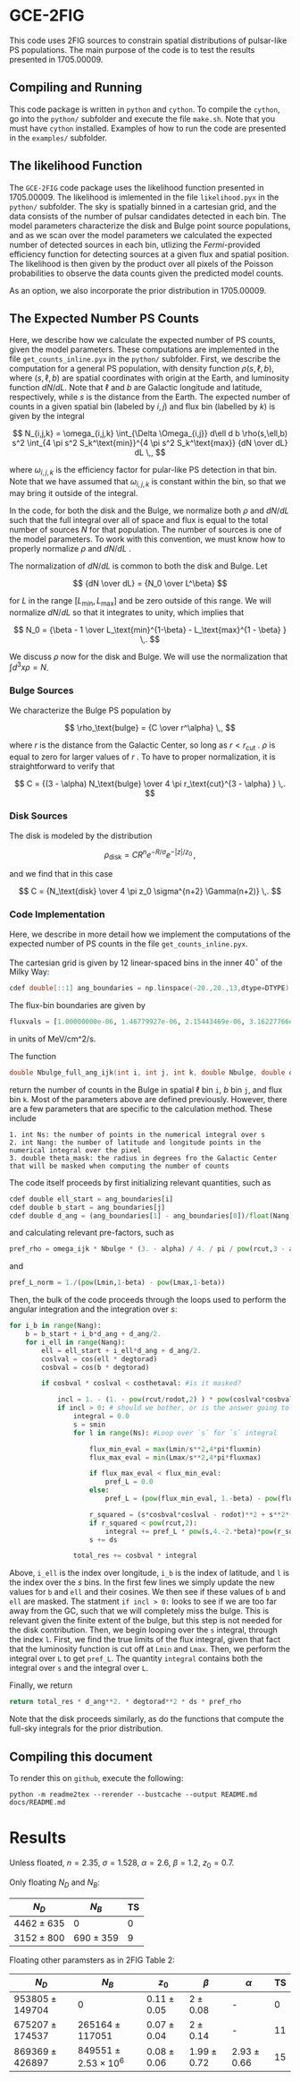 # GCE-2FIG
This code uses 2FIG sources to constrain spatial distributions of pulsar-like PS populations.  The main purpose of the code is to test the results presented in 1705.00009.

## Compiling and Running

This code package is written in `python` and `cython`.  To compile the `cython`, go into the `python/` subfolder and execute the file `make.sh`.  Note that you must have `cython` installed.  Examples of how to run the code are presented in the `examples/` subfolder.

## The likelihood Function

The `GCE-2FIG` code package uses the likelihood function presented in 1705.00009.  The likelihood is imlemented in the file `likelihood.pyx` in the `python/` subfolder.  The sky is spatially binned in a cartesian grid, and the data consists of the number of pulsar candidates detected in each bin.  The model parameters characterize the disk and Bulge point source populations, and as we scan over the model parameters we calculated the expected number of detected sources in each bin, utlizing the _Fermi_-provided efficiency function for detecting sources at a given flux and spatial position.  The likelihood is then given by the product over all pixels of the Poisson probabilities to observe the data counts given the predicted model counts.

As an option, we also incorporate the prior distribution in 1705.00009.

## The Expected Number PS Counts

Here, we describe how we calculate the expected number of PS counts, given the model parameters.  These computations are implemented in the file `get_counts_inline.pyx` in the `python/` subfolder.  First, we describe the computation for a general PS population, with density function $\rho(s,\ell,b)$, where $(s,\ell,b)$ are spatial coordinates with origin at the Earth, and luminosity function $dN/dL$.  Note that $\ell$ and $b$ are Galactic longitude and latitude, respectively, while $s$ is the distance from the Earth.  The expected number of counts in a given spatial bin (labeled by $i,j$) and flux bin (labelled by $k$) is given by the integral

$$
N_{i,j,k} = \omega_{i,j,k} \int_{\Delta \Omega_{i,j}} d\ell d b \rho(s,\ell,b) s^2 \int_{4 \pi s^2 S_k^\text{min}}^{4 \pi s^2 S_k^\text{max}} {dN \over dL} dL \,,
$$ 

where $\omega_{i,j,k}$ is the efficiency factor for pular-like PS detection in that bin.  Note that we have assumed that $\omega_{i,j,k}$ is constant within the bin, so that we may bring it outside of the integral.
 

In the code, for both the disk and the Bulge, we normalize both $\rho$ and $dN/dL$ such that the full integral over all of space and flux is equal to the total number of sources $N$ for that population.  The number of sources is one of the model parameters.  To work with this convention, we must know how to properly normalize $\rho$ and $dN/dL$ .

The normalization of $dN/dL$ is common to both the disk and Bulge.  Let 

$$
{dN \over dL} = {N_0 \over L^\beta}
$$

for $L$ in the range $[L_\text{min}, L_\text{max}]$ and be zero outside of this range.  We will normalize $dN/dL$ so that it integrates to unity, which implies that
 
$$
N_0 = {\beta - 1 \over L_\text{min}^{1-\beta} - L_\text{max}^{1 - \beta} } \,.
$$  


We discuss $\rho$ now for the disk and Bulge.  We will use the normalization that $\int d^3x \rho = N$.

### Bulge Sources 

We characterize the Bulge PS population by

$$
\rho_\text{bulge} = {C \over r^\alpha} \,,
$$

where $r$ is the distance from the Galactic Center, so long as $r < r_\text{cut}$ .  $\rho$ is equal to zero for larger values of $r$ .  To have to proper normalization, it is straightforward to verify that
 
$$
C = {(3 - \alpha) N_\text{bulge} \over 4 \pi r_\text{cut}^{3 - \alpha} } \,.
$$


### Disk Sources

The disk is modeled by the distribution 

$$
\rho_\text{disk} = C R^n e^{-R / \sigma} e^{-|z| / z_0} \,,
$$

and we find that in this case

$$
C = {N_\text{disk} \over 4 \pi z_0 \sigma^{n+2} \Gamma(n+2)} \,.
$$


### Code Implementation

Here, we describe in more detail how we implement the computations of the expected number of PS counts in the file `get_counts_inline.pyx`.

The cartesian grid is given by 12 linear-spaced bins in the inner 40$^\circ$ of the Milky Way:

```c
cdef double[::1] ang_boundaries = np.linspace(-20.,20.,13,dtype=DTYPE)
``` 

The flux-bin boundaries are given by

```python
fluxvals = [1.00000000e-06, 1.46779927e-06, 2.15443469e-06, 3.16227766e-06, 4.64158883e-06, 6.81292069e-06, 1.00000000e-05, 3.16227766e-05, 1.00000000e-04]
```

in units of MeV/cm^2/s.

The function 

```c
double Nbulge_full_ang_ijk(int i, int j, int k, double Nbulge, double omega_ijk, double alpha, double beta,double rcut , double Lmin, double Lmax ,int Ns ,int Nang, double theta_mask )
```

return the number of counts in the Bulge in spatial $\ell$ bin `i`, $b$ bin `j`, and flux bin `k`.  Most of the parameters above are defined previously.  However, there are a few parameters that are specific to the calculation method.  These include

    1. int Ns: the number of points in the numerical integral over s
    2. int Nang: the number of latitude and longitude points in the numerical integral over the pixel
    3. double theta_mask: the radius in degrees fro the Galactic Center that will be masked when computing the number of counts
  
The code itself proceeds by first initializing relevant quantities, such as

```python
cdef double ell_start = ang_boundaries[i]
cdef double b_start = ang_boundaries[j]
cdef double d_ang = (ang_boundaries[1] - ang_boundaries[0])/float(Nang)
```

and  calculating relevant pre-factors, such as 

```python
pref_rho = omega_ijk * Nbulge * (3. - alpha) / 4. / pi / pow(rcut,3 - alpha)
```

and 

```python
pref_L_norm = 1./(pow(Lmin,1-beta) - pow(Lmax,1-beta))
```

Then, the bulk of the code proceeds through the loops used to perform the angular integration and the integration over $s$:

```python
for i_b in range(Nang):
    b = b_start + i_b*d_ang + d_ang/2.
    for i_ell in range(Nang):
        ell = ell_start + i_ell*d_ang + d_ang/2.
        coslval = cos(ell * degtorad)
        cosbval = cos(b * degtorad)

        if cosbval * coslval < costhetaval: #is it masked?

            incl = 1. - (1. - pow(rcut/rodot,2) ) * pow(coslval*cosbval,2)
            if incl > 0: # should we bother, or is the answer going to be zero?
                integral = 0.0
                s = smin
                for l in range(Ns): #Loop over `s` for `s` integral

                    flux_min_eval = max(Lmin/s**2,4*pi*fluxmin)
                    flux_max_eval = min(Lmax/s**2,4*pi*fluxmax)

                    if flux_max_eval < flux_min_eval:
                        pref_L = 0.0
                    else:
                        pref_L = (pow(flux_min_eval, 1.-beta) - pow(flux_max_eval, 1.-beta))*pref_L_norm

                    r_squared = (s*cosbval*coslval - rodot)**2 + s**2*(1. - pow(cosbval*coslval,2) )
                    if r_squared < pow(rcut,2):
                        integral += pref_L * pow(s,4.-2.*beta)*pow(r_squared,-alpha/2.)
                    s += ds

                total_res += cosbval * integral 
```

Above, `i_ell` is the index over longitude, `i_b` is the index of latitude, and `l` is the index over the $s$ bins.  In the first few lines we simply update the new values for `b` and `ell` and their cosines.  We then see if these values of `b` and `ell` are masked.  The statment `if incl > 0:` looks to see if we are too far away from the GC, such that we will completely miss the bulge.  This is relevant given the finite extent of the bulge, but this step is not needed for the disk contribution.  Then, we begin looping over the `s` integral, through the index `l`.  First, we find the true limits of the flux integral, given that fact that the luminosity function is cut off at `Lmin` and `Lmax`.  Then, we perform the integral over `L` to get `pref_L`.  The quantity `integral` contains both the integral over `s` and the integral over `L`.  

Finally, we return 

```python
return total_res * d_ang**2. * degtorad**2 * ds * pref_rho
```  

Note that the disk proceeds similarly, as do the functions that compute the full-sky integrals for the prior distribution.
    
## Compiling this document

To render this on `github`, execute the following:
```
python -m readme2tex --rerender --bustcache --output README.md docs/README.md
```

# Results

Unless floated, $n = 2.35$,
$\sigma = 1.528$,
$\alpha = 2.6$,
$\beta = 1.2$,
$z_0 = 0.7$.

Only floating $N_D$ and $N_B$:

| $N_D$        | $N_B$       | TS   |
|--------------|-------------|------|
| $4462\pm635$ | 0           | 0    |
| $3152\pm800$ | $690\pm359$ | 9    |

Floating other paramsters as in 2FIG Table 2:


| $N_D$             | $N_B$                     | $z_0$         | $\beta$       | $\alpha$      | TS |
|-------------------|---------------------------|---------------|---------------|---------------|----|
| $953805\pm149704$ | 0                         | $0.11\pm0.05$ | $2\pm0.08$    | -             | 0  |
| $675207\pm174537$ | $265164\pm117051$         | $0.07\pm0.04$ | $2\pm0.14$    | -             | 11 |
| $869369\pm426897$ | $849551\pm2.53\times10^6$ | $0.08\pm0.06$ | $1.99\pm0.72$ | $2.93\pm0.66$ | 15 |








 

